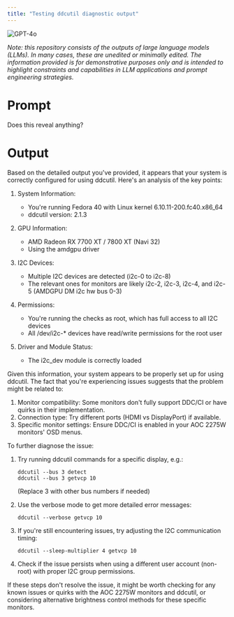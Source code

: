 ```yaml
---
title: "Testing ddcutil diagnostic output"
---
```

![GPT-4o](https://img.shields.io/badge/GPT--4o-3333FF?style=for-the-badge&logo=openai&logoColor=white)



*Note: this repository consists of the outputs of large language models (LLMs). In many cases, these are unedited or minimally edited. The information provided is for demonstrative purposes only and is intended to highlight constraints and capabilities in LLM applications and prompt engineering strategies.*


# Prompt

Does this reveal anything?

# Output

Based on the detailed output you've provided, it appears that your system is correctly configured for using ddcutil. Here's an analysis of the key points:

1. System Information:
   - You're running Fedora 40 with Linux kernel 6.10.11-200.fc40.x86_64
   - ddcutil version: 2.1.3

2. GPU Information:
   - AMD Radeon RX 7700 XT / 7800 XT (Navi 32)
   - Using the amdgpu driver

3. I2C Devices:
   - Multiple I2C devices are detected (i2c-0 to i2c-8)
   - The relevant ones for monitors are likely i2c-2, i2c-3, i2c-4, and i2c-5 (AMDGPU DM i2c hw bus 0-3)

4. Permissions:
   - You're running the checks as root, which has full access to all I2C devices
   - All /dev/i2c-* devices have read/write permissions for the root user

5. Driver and Module Status:
   - The i2c_dev module is correctly loaded

Given this information, your system appears to be properly set up for using ddcutil. The fact that you're experiencing issues suggests that the problem might be related to:

1. Monitor compatibility: Some monitors don't fully support DDC/CI or have quirks in their implementation.
2. Connection type: Try different ports (HDMI vs DisplayPort) if available.
3. Specific monitor settings: Ensure DDC/CI is enabled in your AOC 2275W monitors' OSD menus.

To further diagnose the issue:

1. Try running ddcutil commands for a specific display, e.g.:
   ```
   ddcutil --bus 3 detect
   ddcutil --bus 3 getvcp 10
   ```
   (Replace 3 with other bus numbers if needed)

2. Use the verbose mode to get more detailed error messages:
   ```
   ddcutil --verbose getvcp 10
   ```

3. If you're still encountering issues, try adjusting the I2C communication timing:
   ```
   ddcutil --sleep-multiplier 4 getvcp 10
   ```

4. Check if the issue persists when using a different user account (non-root) with proper I2C group permissions.

If these steps don't resolve the issue, it might be worth checking for any known issues or quirks with the AOC 2275W monitors and ddcutil, or considering alternative brightness control methods for these specific monitors.

 